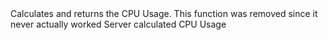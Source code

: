 <function name="CalculateCPUUsage" parent="gameserver" type="libraryfunc">
	<description>
		Calculates and returns the CPU Usage.
		<removed version="0.8">This function was removed since it never actually worked</removed>
		<added version="0.7"></added>
	</description>
	<realm>Server</realm>
	<rets>
		<ret name="cpuUsage" type="number">calculated CPU Usage</ret>
	</rets>
</function>
